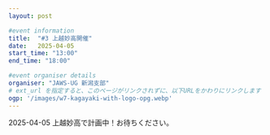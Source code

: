 ```yaml
---
layout: post

#event information
title:  "#3 上越妙高開催"
date:   2025-04-05
start_time: "13:00"
end_time: "18:00"

#event organiser details
organiser: "JAWS-UG 新潟支部"
# ext_url を指定すると、このページがリンクされずに、以下URLをかわりにリンクします
ogp: '/images/w7-kagayaki-with-logo-opg.webp'
---
```


2025-04-05 上越妙高で計画中！お待ちください。